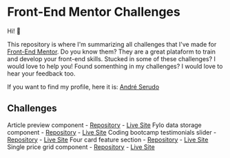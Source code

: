 # Front-End Mentor Challenges

Hi! 👋

This repository is where I'm summarizing all challenges that I've made for [Front-End Mentor](https://www.frontendmentor.io/). Do you know them? They are a great plataform to train and develop your front-end skills.
Stucked in some of these challenges? I would love to help you!
Found somenthing in my challenges? I would love to hear your feedback too.

If you want to find my profile, here it is: [André Serudo](https://www.frontendmentor.io/profile/andreserudo)

## Challenges

Article preview component - [Repository](https://github.com/andreserudo/articlePreview) - [Live Site](https://fylo-data-henna.vercel.app/)
Fylo data storage component - [Repository](https://github.com/andreserudo/fyloData) - [Live Site](https://fylo-data-henna.vercel.app/)
Coding bootcamp testimonials slider - [Repository](https://github.com/andreserudo/testimonialSlider) - [Live Site](https://testimonial-slider-serudo.vercel.app/)
Four card feature section - [Repository](https://github.com/andreserudo/fourCards) - [Live Site](https://four-cards-serudo.vercel.app/)
Single price grid component - [Repository](https://github.com/andreserudo/singlePriceGrid) - [Live Site](https://single-price-grid-serudo.vercel.app/)



